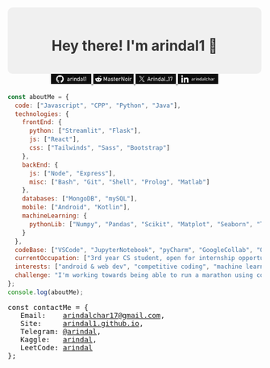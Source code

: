 <div style="background-color: #f0f0f0; padding: 20px; border-radius: 10px;" align="center">
  <h1 style="color: #333;">Hey there! I'm arindal1 🚀</h1>
</div>
<div align="center">
<a href="https://github.com/arindal1">
  <img src="resources/github.jpg" alt="github" width="80px">
</a>
<a href="https://www.reddit.com/user/MasterNoir">
  <img src="resources/reddit.jpg" alt="reddit" width="80px">
</a>
<a href="https://twitter.com/arindal_17">
  <img src="resources/twitter.jpg" alt="twitter" width="80px">
</a>
<a href="https://www.linkedin.com/in/arindalchar/">
  <img src="resources/linkedin.jpg" alt="linkedin" width="80px">
</a>
</div>
 
```javascript
const aboutMe = {
  code: ["Javascript", "CPP", "Python", "Java"],
  technologies: {
    frontEnd: {
      python: ["Streamlit", "Flask"],
      js: ["React"],
      css: ["Tailwinds", "Sass", "Bootstrap"]
    },
    backEnd: {
      js: ["Node", "Express"],
      misc: ["Bash", "Git", "Shell", "Prolog", "Matlab"]
    },
    databases: ["MongoDB", "mySQL"],
    mobile: ["Android", "Kotlin"],
    machineLearning: {
      pythonLib: ["Numpy", "Pandas", "Scikit", "Matplot", "Seaborn", "TensorFlow", "Keras", "OpenCV"]
    }
  },
  codeBase: ["VSCode", "JupyterNotebook", "pyCharm", "GoogleCollab", "Obsidian"],
  currentOccupation: ["3rd year CS student, open for internship opportunities"],
  interests: ["android & web dev", "competitive coding", "machine learning", "tech and more..."],
  challenge: "I'm working towards being able to run a marathon using code"
};
console.log(aboutMe);
```

<pre>
const contactMe = {
   Email:    <a href = "mailto: arindalchar17@gmail.com">arindalchar17@gmail.com</a>,
   Site:     <a href="https://arindal1.github.io/portfolio-website/">arindal1.github.io</a>,
   Telegram: <a href="https://t.me/arindal">@arindal</a>,
   Kaggle:   <a href="https://www.kaggle.com/arindal">arindal</a>,
   LeetCode: <a href="https://leetcode.com/arindal/">arindal</a>
};
</pre>


<!-- ![arindal1 stats](https://github-readme-stats.vercel.app/api?username=arindal1&show_icons=true&theme=tokyonight) -->
